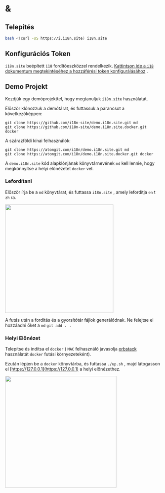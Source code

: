 # &

## Telepítés

```sh
bash <(curl -sS https://i.i18n.site) i18n.site
```

## Konfigurációs Token

`i18n.site` beépített `i18` fordítóeszközzel rendelkezik. [Kattintson ide a `i18` dokumentum megtekintéséhez a hozzáférési token konfigurálásához](/i18/use) .

## Demo Projekt

Kezdjük egy demóprojekttel, hogy megtanuljuk `i18n.site` használatát.

Először klónozzuk a demótárat, és futtassuk a parancsot a következőképpen:

```
git clone https://github.com/i18n-site/demo.i18n.site.git md
git clone https://github.com/i18n-site/demo.i18n.site.docker.git docker
```

A szárazföldi kínai felhasználók:

```
git clone https://atomgit.com/i18n/demo.i18n.site.git md
git clone https://atomgit.com/i18n/demo.i18n.site.docker.git docker
```

A `demo.i18n.site` kód alapklónjának könyvtárnevének `md` kell lennie, hogy megkönnyítse a helyi előnézetet `docker` vel.

### Lefordítani

Először írja be a `md` könyvtárat, és futtassa `i18n.site` , amely lefordítja `en` t `zh` ra.

<img src="https://p.3ti.site/1721114619.avif" style="width:350px">

A futás után a fordítás és a gyorsítótár fájlok generálódnak. Ne felejtse el hozzáadni őket a `md` `git add . ` .

### Helyi Előnézet

Telepítse és indítsa el `docker` ( `MAC` felhasználó javasolja [orbstack](https://orbstack.dev) használatát `docker` futási környezeteként).

Ezután lépjen be a `docker` könyvtárba, és futtassa `./up.sh` , majd látogasson el [https://127.0.0.1](https://127.0.0.1) a helyi előnézethez.

<img src="//p.3ti.site/1721104238.avif" style="width:360px">